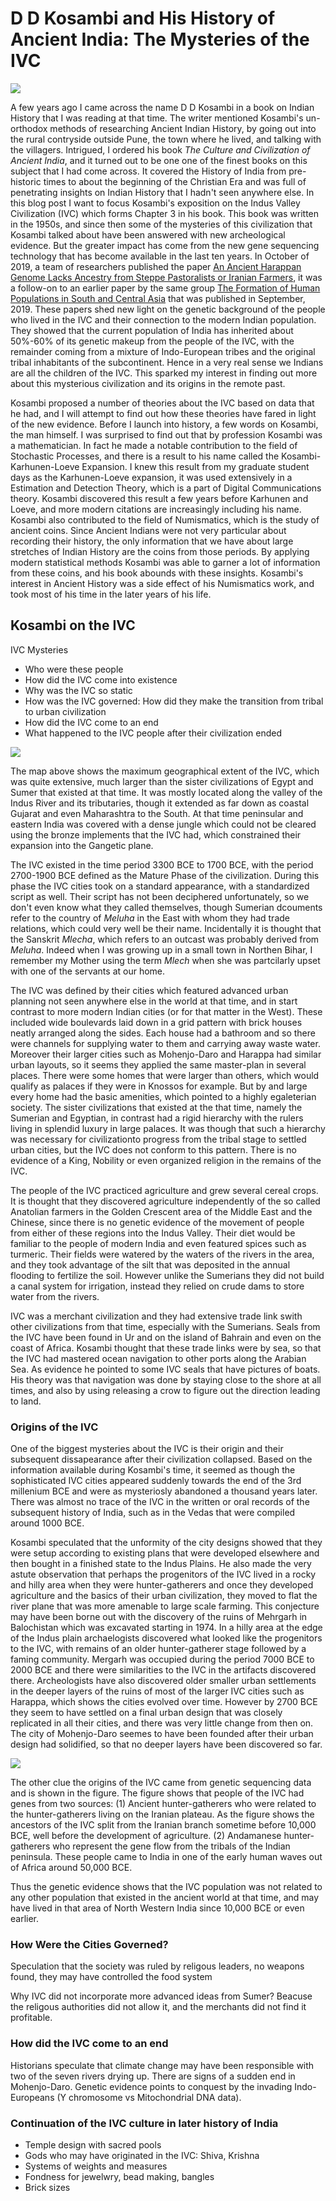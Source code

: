 # D D Kosambi and His History of Ancient India: The Mysteries of the IVC

![](https://subirvarma.github.io/GeneralCognitics/images/fig8.jpg) 

A few years ago I came across the name D D Kosambi in a book on Indian History that I was reading at that time. The writer mentioned Kosambi's un-orthodox methods of researching Ancient Indian History, by going out into the rural contryside outside Pune, the town where he lived, and talking with the villagers. Intrigued, I ordered his book *The Culture and Civilization of Ancient India*, and it turned out to be one one of the finest books on this subject that I had come across. It covered the History of India from pre-historic times to about the beginning of the Christian Era and was full of penetrating insights on Indian History that I hadn't seen anywhere else. In this blog post I want to focus Kosambi's exposition on the Indus Valley Civilization (IVC) which forms Chapter 3 in his book. This book was written in the 1950s, and since then some of the mysteries of this civilization that Kosambi talked about have been answered with new archeological evidence. But the greater impact has come from the new gene sequencing technology that has become available in the last ten years. In October of 2019, a team of researchers published the paper [An Ancient Harappan Genome Lacks Ancestry from Steppe Pastoralists or Iranian Farmers](https://www.cell.com/cell/pdf/S0092-86741930967-5.pdf), it was a follow-on to an earlier paper by the same group [The Formation of Human Populations in South and Central Asia](https://www.ncbi.nlm.nih.gov/pmc/articles/PMC6822619/) that was published in September, 2019. These papers shed new light on the genetic background of the people who lived in the IVC and their connection to the modern Indian population. They showed that the current population of India has inherited about 50%-60% of its genetic makeup from the people of the IVC, with the remainder coming from a mixture of Indo-European tribes and the original tribal inhabitants of the subcontinent. Hence in a very real sense we Indians are all the children of the IVC. This sparked my interest in finding out more about this mysterious civilization and its origins in the remote past.

Kosambi proposed a number of theories about the IVC based on data that he had, and I will attempt to find out how these theories have fared in light of the new evidence. Before I launch into history, a few words on Kosambi, the man himself. I was surprised to find out that by profession Kosambi was a mathematician. In fact he made a notable contribution to the field of Stochastic Processes, and there is a result to his name called the Kosambi-Karhunen-Loeve Expansion. I knew this result from my graduate student days as the Karhunen-Loeve expansion, it was used extensively in a Estimation and Detection Theory, which is a part of Digital Communications theory. Kosambi discovered this result a few years before Karhunen and Loeve, and more modern citations are increasingly including his name. Kosambi also contributed to the field of Numismatics, which is the study of ancient coins. Since Ancient Indians were not very particular about recording their history, the only information that we have about large stretches of Indian History are the coins from those periods. By applying modern statistical methods Kosambi was able to garner a lot of information from these coins, and his book abounds with these insights. Kosambi's interest in Ancient History was a side effect of his Numismatics work, and took most of his time in the later years of his life. 

## Kosambi on the IVC

IVC Mysteries

- Who were these people
- How did the IVC come into existence
- Why was the IVC so static
- How was the IVC governed: How did they make the transition from tribal to urban civilization
- How did the IVC come to an end
- What happened to the IVC people after their civilization ended

![](https://subirvarma.github.io/GeneralCognitics/images/fig9.png) 

The map above shows the maximum geographical extent of the IVC, which was quite extensive, much larger than the sister civilizations of Egypt and Sumer that existed at that time. It was mostly located along the valley of the Indus River and its tributaries, though it extended as far down as coastal Gujarat and even Maharashtra to the South. At that time peninsular and eastern India was covered with a dense jungle which could not be cleared using the bronze implements that the IVC had, which constrained their expansion into the Gangetic plane. 

The IVC existed in the time period 3300 BCE to 1700 BCE, with the period 2700-1900 BCE defined as the Mature Phase of the civilization. During this phase the IVC cities took on a standard appearance, with a standardized script as well. Their script has not been deciphered unfortunately, so we don't even know what they called themselves, though Sumerian dcouments refer to the country of *Meluha* in the East with whom they had trade relations, which could very well be their name. Incidentally it is thought that the Sanskrit *Mlecha*, which refers to an outcast was probably derived from *Meluha*. Indeed when I was growing up in a small town in Northen Bihar, I remember my Mother using the term *Mlech* when she was partcilarly upset with one of the servants at our home.

The IVC was defined by their cities which featured advanced urban planning not seen anywhere else in the world at that time, and in start contrast to more modern Indian cities (or for that matter in the West). These included wide boulevards laid down in a grid pattern with brick houses neatly arranged along the sides. Each house had a bathroom and so there were channels for supplying water to them and carrying away waste water. Moreover their larger cities such as Mohenjo-Daro and Harappa had similar urban layouts, so it seems they applied the same master-plan in several places. There were some homes that were larger than others, which would qualify as palaces if they were in Knossos for example. But by and large every home had the basic amenities, which pointed to a highly egaleterian society. The sister civilizations that existed at the that time, namely the Sumerian and Egyptian, in contrast had a rigid hierarchy with the rulers living in splendid luxury in large palaces. It was though that such a hierarchy was necessary for civilizationto progress from the tribal stage to settled urban cities, but the IVC does not conform to this pattern. There is no evidence of a King, Nobility or even organized religion in the remains of the IVC.

The people of the IVC practiced agriculture and grew several cereal crops. It is thought that they discovered agriculture independently of the so called Anatolian farmers in the Golden Crescent area of the Middle East and the Chinese, since there is no genetic evidence of the movement of people from either of these regions into the Indus Valley. Their diet would be familiar to the people of modern India and even featured spices such as turmeric. Their fields were watered by the waters of the rivers in the area, and they took advantage of the silt that was deposited in the annual flooding to fertilize the soil. However unlike the Sumerians they did not build a canal system for irrigation, instead they relied on crude dams to store water from the rivers.

IVC was a merchant civilization and they had extensive trade link swith other civilizations from that time, especially with the Sumerians. Seals from the IVC have been found in Ur and on the island of Bahrain and even on the coast of Africa. Kosambi thought that these trade links were by sea, so that the IVC had mastered ocean navigation to other ports along the Arabian Sea. As evidence he pointed to some IVC seals that have pictures of boats. His theory was that navigation was done by staying close to the shore at all times, and also by using releasing a crow to figure out the direction leading to land.

### Origins of the IVC

One of the biggest mysteries about the IVC is their origin and their subsequent dissapearance after their civilization collapsed. Based on the information available during Kosambi's time, it seemed as though the sophisticated IVC cities appeared suddenly towards the end of the 3rd millenium BCE and were as mysteriosly abandoned a thousand years later.  There was almost no trace of the IVC in the written or oral records of the subsequent history of India, such as in the Vedas that were compiled around 1000 BCE.

Kosambi speculated that the unformity of the city designs showed that they were setup according to existing plans that were developed elsewhere and then bought in a finished state to the Indus Plains. He also made the very astute observation that perhaps the progenitors of the IVC lived in a rocky and hilly area when they were hunter-gatherers and once they developed agriculture and the basics of their urban civilization, they moved to flat the river plane that was more amenable to large scale farming. This conjecture may have been borne out with the discovery of the ruins of Mehrgarh in Balochistan which was excavated starting in 1974. In a hilly area at the edge of the Indus plain archaelogists discovered what looked like the progenitors to the IVC, with remains of an older hunter-gatherer stage followed by a faming community. Mergarh was occupied during the period 7000 BCE to 2000 BCE and there were similarities to the IVC in the artifacts discovered there. Archeologists have also discovered older smaller urban settlements in the deeper layers of the ruins of most of the larger IVC cities such as Harappa, which shows the cities evolved over time. However by 2700 BCE they seem to have settled on a final urban design that was closely replicated in all their cities, and there was very little change from then on. The city of Mohenjo-Daro seemes to have been founded after their urban design had solidified, so that no deeper layers have been discovered so far. 

![](https://subirvarma.github.io/GeneralCognitics/images/fig10.png) 

The other clue the origins of the IVC came from genetic sequencing data and is shown in the figure. The figure shows that people of the IVC had genes from two sources:   (1) Ancient hunter-gatherers who were related to the hunter-gatherers living on the Iranian plateau. As the figure shows the ancestors of the IVC split from the Iranian branch sometime before 10,000 BCE, well before the development of agriculture.
(2) Andamanese hunter-gatherers who represent the gene flow from the tribals of the Indian peninsula. These people came to India in one of the early human waves out of Africa around 50,000 BCE.

Thus the genetic evidence shows that the IVC population was not related to any other population that existed in the ancient world at that time, and may have lived in that area of North Western India since 10,000 BCE or even earlier.


### How Were the Cities Governed?

Speculation that the society was ruled by religous leaders, no weapons found, they may have controlled the food system

Why IVC did not incorporate more advanced ideas from Sumer? Beacuse the religous authorities did not allow it, and the merchants did not find it profitable.

### How did the IVC come to an end

 Historians speculate that climate change may have been responsible with two of the seven rivers drying up. There are signs of a sudden end in Mohenjo-Daro. Genetic evidence points to conquest by the invading Indo-Europeans (Y chromosome vs Mitochondrial DNA data). 

### Continuation of the IVC culture in later history of India

- Temple design with sacred pools
- Gods who may have originated in the IVC: Shiva, Krishna
- Systems of weights and measures
- Fondness for jewelwry, bead making, bangles
- Brick sizes


